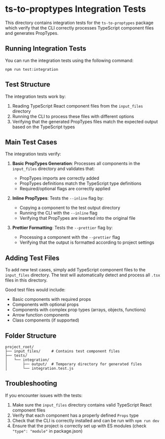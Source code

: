 # ts-to-proptypes Integration Tests

This directory contains integration tests for the `ts-to-proptypes` package which verify that the CLI correctly processes TypeScript component files and generates PropTypes.

## Running Integration Tests

You can run the integration tests using the following command:

```
npm run test:integration
```

## Test Structure

The integration tests work by:

1. Reading TypeScript React component files from the `input_files` directory
2. Running the CLI to process these files with different options
3. Verifying that the generated PropTypes files match the expected output based on the TypeScript types

## Main Test Cases

The integration tests verify:

1. **Basic PropTypes Generation**: Processes all components in the `input_files` directory and validates that:
   - PropTypes imports are correctly added
   - PropTypes definitions match the TypeScript type definitions
   - Required/optional flags are correctly applied

2. **Inline PropTypes**: Tests the `--inline` flag by:
   - Copying a component to the test output directory
   - Running the CLI with the `--inline` flag
   - Verifying that PropTypes are inserted into the original file

3. **Prettier Formatting**: Tests the `--prettier` flag by:
   - Processing a component with the `--prettier` flag
   - Verifying that the output is formatted according to project settings

## Adding Test Files

To add new test cases, simply add TypeScript component files to the `input_files` directory. The test will automatically detect and process all `.tsx` files in this directory.

Good test files would include:
- Basic components with required props
- Components with optional props
- Components with complex prop types (arrays, objects, functions)
- Arrow function components
- Class components (if supported)

## Folder Structure

```
project_root/
├── input_files/     # Contains test component files
├── tests/
│   └── integration/
│       ├── output/  # Temporary directory for generated files
│       └── integration.test.js
```

## Troubleshooting

If you encounter issues with the tests:

1. Make sure the `input_files` directory contains valid TypeScript React component files
2. Verify that each component has a properly defined `Props` type
3. Check that the CLI is correctly installed and can be run with `npm run dev`
4. Ensure that the project is correctly set up with ES modules (check `"type": "module"` in package.json)